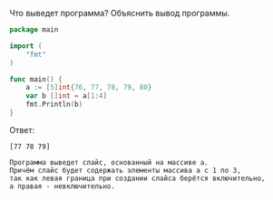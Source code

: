 Что выведет программа? Объяснить вывод программы.

```go
package main

import (
    "fmt"
)

func main() {
    a := [5]int{76, 77, 78, 79, 80}
    var b []int = a[1:4]
    fmt.Println(b)
}
```

Ответ:
```
[77 78 79]

Программа выведет слайс, основанный на массиве a.
Причём слайс будет содержать элементы массива a с 1 по 3,
так как левая граница при создании слайса берётся включительно,
а правая - невключительно.

```
